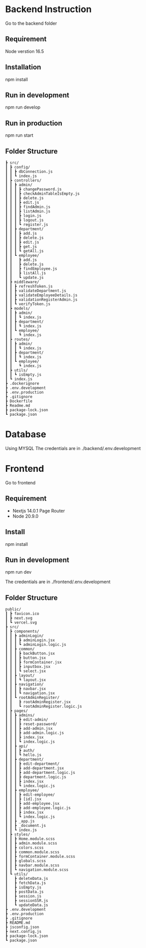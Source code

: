 # Backend Instruction
Go to the backend folder
## Requirement
Node verstion 16.5
## Installation
npm install
## Run in development
npm run develop
## Run in production
npm run start

## Folder Structure
```
┣ src/
┃ ┣ config/
┃ ┃ ┣ dbConnection.js
┃ ┃ ┗ index.js
┃ ┣ controllers/
┃ ┃ ┣ admin/
┃ ┃ ┃ ┣ changePassword.js
┃ ┃ ┃ ┣ checkAdminTableIsEmpty.js
┃ ┃ ┃ ┣ delete.js
┃ ┃ ┃ ┣ edit.js
┃ ┃ ┃ ┣ findAdmin.js
┃ ┃ ┃ ┣ listAdmin.js
┃ ┃ ┃ ┣ login.js
┃ ┃ ┃ ┣ logout.js
┃ ┃ ┃ ┗ register.js
┃ ┃ ┣ department/
┃ ┃ ┃ ┣ add.js
┃ ┃ ┃ ┣ delete.js
┃ ┃ ┃ ┣ edit.js
┃ ┃ ┃ ┣ get.js
┃ ┃ ┃ ┗ getAll.js
┃ ┃ ┗ employee/
┃ ┃   ┣ add.js
┃ ┃   ┣ delete.js
┃ ┃   ┣ findEmployee.js
┃ ┃   ┣ listAll.js
┃ ┃   ┗ update.js
┃ ┣ middleware/
┃ ┃ ┣ refreshToken.js
┃ ┃ ┣ validateDepartment.js
┃ ┃ ┣ validateEmployeeDetails.js
┃ ┃ ┣ validationRegisterAdmin.js
┃ ┃ ┗ verifyToken.js
┃ ┣ models/
┃ ┃ ┣ admin/
┃ ┃ ┃ ┗ index.js
┃ ┃ ┣ department/
┃ ┃ ┃ ┗ index.js
┃ ┃ ┗ employee/
┃ ┃   ┗ index.js
┃ ┣ routes/
┃ ┃ ┣ admin/
┃ ┃ ┃ ┗ index.js
┃ ┃ ┣ department/
┃ ┃ ┃ ┗ index.js
┃ ┃ ┗ employee/
┃ ┃   ┗ index.js
┃ ┣ utils/
┃ ┃ ┗ isEmpty.js
┃ ┗ index.js
┣ .dockerignore
┣ .env.development
┣ .env.production
┣ .gitignore
┣ Dockerfile
┣ Readme.md
┣ package-lock.json
┗ package.json
```

# Database 
Using MYSQL
The credentials are in ./backend/.env.development

# Frontend
Go to frontend
## Requirement
- Nextjs 14.0.1 Page Router
- Node 20.9.0
## Install
npm install
## Run in development
npm run dev

The credentials are in ./frontend/.env.development

## Folder Structure
```
public/
┃ ┣ favicon.ico
┃ ┣ next.svg
┃ ┗ vercel.svg
┣ src/
┃ ┣ components/
┃ ┃ ┣ adminLogin/
┃ ┃ ┃ ┣ adminLogin.jsx
┃ ┃ ┃ ┗ adminLogin.logic.js
┃ ┃ ┣ common/
┃ ┃ ┃ ┣ backButton.jsx
┃ ┃ ┃ ┣ button.jsx
┃ ┃ ┃ ┣ formContainer.jsx
┃ ┃ ┃ ┣ inputbox.jsx
┃ ┃ ┃ ┗ select.jsx
┃ ┃ ┣ layout/
┃ ┃ ┃ ┗ layout.jsx
┃ ┃ ┣ navigation/
┃ ┃ ┃ ┣ navbar.jsx
┃ ┃ ┃ ┗ navigation.jsx
┃ ┃ ┗ rootAdminRegister/
┃ ┃   ┣ rootAdminRegister.jsx
┃ ┃   ┗ rootAdminRegister.logic.js
┃ ┣ pages/
┃ ┃ ┣ admins/
┃ ┃ ┃ ┣ edit-admin/
┃ ┃ ┃ ┣ reset-password/
┃ ┃ ┃ ┣ add-admin.jsx
┃ ┃ ┃ ┣ add-admin.logic.js
┃ ┃ ┃ ┣ index.jsx
┃ ┃ ┃ ┗ index.logic.js
┃ ┃ ┣ api/
┃ ┃ ┃ ┣ auth/
┃ ┃ ┃ ┗ hello.js
┃ ┃ ┣ department/
┃ ┃ ┃ ┣ edit-department/
┃ ┃ ┃ ┣ add-department.jsx
┃ ┃ ┃ ┣ add-department.logic.js
┃ ┃ ┃ ┣ department.logic.js
┃ ┃ ┃ ┣ index.jsx
┃ ┃ ┃ ┗ index.logic.js
┃ ┃ ┣ employee/
┃ ┃ ┃ ┣ edit-employee/
┃ ┃ ┃ ┣ [id].jsx
┃ ┃ ┃ ┣ add-employee.jsx
┃ ┃ ┃ ┣ add-employee.logic.js
┃ ┃ ┃ ┣ index.jsx
┃ ┃ ┃ ┗ index.logic.js
┃ ┃ ┣ _app.js
┃ ┃ ┣ _document.js
┃ ┃ ┗ index.js
┃ ┣ styles/
┃ ┃ ┣ Home.module.scss
┃ ┃ ┣ admin.module.scss
┃ ┃ ┣ colors.scss
┃ ┃ ┣ common.module.scss
┃ ┃ ┣ formContainer.module.scss
┃ ┃ ┣ globals.scss
┃ ┃ ┣ navbar.module.scss
┃ ┃ ┗ navigation.module.scss
┃ ┗ utils/
┃   ┣ deleteData.js
┃   ┣ fetchData.js
┃   ┣ isEmpty.js
┃   ┣ postData.js
┃   ┣ session.js
┃   ┣ sessionSSR.js
┃   ┗ updateData.js
┣ .env.development
┣ .env.production
┣ .gitignore
┣ README.md
┣ jsconfig.json
┣ next.config.js
┣ package-lock.json
┗ package.json
```
